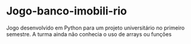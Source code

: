 # Jogo-banco-imobili-rio
Jogo desenvolvido em Python para um projeto universitário no primeiro semestre. A turma ainda não conhecia o uso de arrays ou funções
